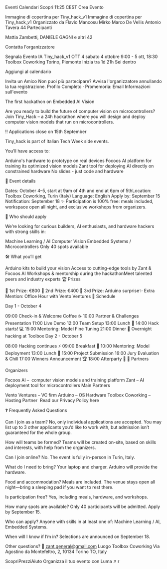 
Eventi
Calendari
Scopri
11:25 CEST
Crea Evento


Immagine di copertina per Tiny_hack_v1
Immagine di copertina per Tiny_hack_v1
Organizzato da
Flavio Mancosu
Mirko
Marco De Vellis
Antonio Tavera
44 Partecipanti

Mattia Zambetti, DANIELE GAGNI e altri 42

Contatta l'organizzatore

Segnala Evento
IA
Tiny_hack_v1
OTT
4
sabato 4 ottobre
9:00 - 5 ott, 18:30
Toolbox Coworking
Torino, Piemonte
Inizia tra 1d 21h
Sei dentro

Aggiungi al calendario



Invita un Amico
Non puoi più partecipare? Avvisa l'organizzatore annullando la tua registrazione.
Profilo Completo · Promemoria: Email
Informazioni sull'evento

​The first hackathon on Embedded AI Vision

​Are you ready to build the future of computer vision on microcontrollers?
Join Tiny_Hack – a 24h hackathon where you will design and deploy computer vision models that run on microcontrollers.

‼️ Applications close on 15th September

​​Tiny_hack is part of Italian Tech Week side events.

​You’ll have access to:

​Arduino's hardware to prototype on real devices
​Focoos AI platform for training its optimized vision models
​Zant tool for deploying AI directly on constrained hardware
​No slides - just code and hardware

​📍 Event details

​Dates: October 4–5, start at 9am of 4th and end at 6pm of 5th 
​Location: Toolbox Coworking, Turin (Italy)
​Language: English
​Apply by: September 15
​Notification: September 18
​✨ Participation is 100% free: meals included, workspace open all night, and exclusive workshops from organizers.

​🎯 Who should apply

​We’re looking for curious builders, AI enthusiasts, and hardware hackers with strong skills in:

​Machine Learning / AI
​Computer Vision
​Embedded Systems / Microcontrollers
​Only 40 spots available

​🛠 What you’ll get

​Arduino kits to build your vision
​Access to cutting-edge tools by Zant & Focoos AI
​Workshops & mentorship during the hackathon
​Meet talented peers and industry experts
​🏆 Prizes

​🥇 1st Prize: €800
​🥈 2nd Prize: €400
​🥉 3rd Prize: Arduino surprise
​✨ Extra Mention: Office Hour with Vento Ventures
​📅 Schedule

​Day 1 - October 4

​09:00 Check-in & Welcome Coffee ☕
​10:00 Partner & Challenges Presentation
​11:00 Live Demo
​12:00 Team Setup
​13:00 Lunch 🥗
​14:00 Hack starts! 💻
​15:00 Mentoring: Model Fine Tuning
​21:00 Dinner 🍕
​Overnight hacking at Toolbox
​Day 2 - October 5

​08:00 Hacking continues ⚡
​09:00 Breakfast 🥐
​10:00 Mentoring: Model Deployment
​13:00 Lunch 🥗
​15:00 Project Submission
​16:00 Jury Evaluation & Chill
​17:00 Winners Announcement 🏆
​18:00 Afterparty 🪩
​🤝 Partners

​Organizers

​Focoos AI – ​ computer vision models and training platform
​Zant – AI deployment tool for microcontrollers
​Main Partners

​Vento Ventures – VC firm
​Arduino – OS Hardware
​Toolbox Coworking – Hosting Partner
​
​Read our Privacy Policy here

​❓ Frequently Asked Questions

​Can I join as a team?
No, only individual applications are accepted. You may list up to 3 other applicants you’d like to work with, but admission isn’t guaranteed for the whole group.

​How will teams be formed?
Teams will be created on-site, based on skills and interests, with help from the organizers.

​Can I join online?
No. The event is fully in-person in Turin, Italy.

​What do I need to bring?
Your laptop and charger. Arduino will provide the hardware.

​Food and accommodation?
Meals are included. The venue stays open all night—bring a sleeping pad if you want to rest there.

​Is participation free?
Yes, including meals, hardware, and workshops.

​How many spots are available?
Only 40 participants will be admitted. Apply by September 15.

​Who can apply?
Anyone with skills in at least one of: Machine Learning / AI, Embedded Systems. 

​When will I know if I’m in?
Selections are announced on September 18.

​Other questions?
📩 zant.general@gmail.com 
Luogo
Toolbox Coworking
Via Agostino da Montefeltro, 2, 10134 Torino TO, Italy

ScopriPrezziAiuto
Organizza il tuo evento con Luma ↗
r